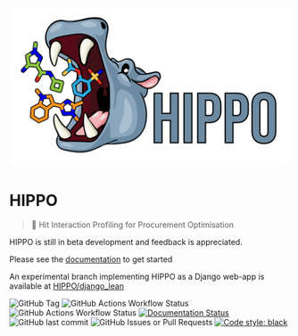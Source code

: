 ![hippo_logo](https://github.com/mwinokan/HIPPO/blob/main/logos/hippo_logo-05.png?raw=true)

HIPPO
=====

> 🦛 Hit Interaction Profiling for Procurement Optimisation

HIPPO is still in beta development and feedback is appreciated.

Please see the [documentation](https://hippo-docs.winokan.com) to get started

An experimental branch implementing HIPPO as a Django web-app is available at [HIPPO/django_lean](https://github.com/mwinokan/HIPPO/tree/django_lean)

![GitHub Tag](https://img.shields.io/github/v/tag/mwinokan/hippo?include_prereleases&label=PyPI&link=https%3A%2F%2Fpypi.org%2Fproject%2Fhippo-db%2F)
![GitHub Actions Workflow Status](https://img.shields.io/github/actions/workflow/status/mwinokan/HIPPO/python-publish.yml?label=publish&link=https%3A%2F%2Fgithub.com%2Fmwinokan%2FHIPPO%2Factions%2Fworkflows%2Fpython-publish.yml)
![GitHub Actions Workflow Status](https://img.shields.io/github/actions/workflow/status/mwinokan/HIPPO/black.yml?label=lint&link=https%3A%2F%2Fgithub.com%2Fmwinokan%2FHIPPO%2Factions%2Fworkflows%2Fblack.yml)
[![Documentation Status](https://readthedocs.org/projects/hippo-db/badge/?version=latest)](https://hippo-docs.winokan.com/en/latest/?badge=latest)
![GitHub last commit](https://img.shields.io/github/last-commit/mwinokan/hippo)
![GitHub Issues or Pull Requests](https://img.shields.io/github/issues/mwinokan/hippo)
[![Code style: black](https://img.shields.io/badge/code%20style-black-000000.svg)](https://github.com/psf/black)
